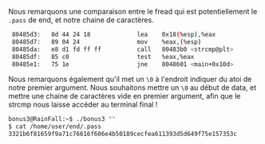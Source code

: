Nous remarquons une comparaison entre le fread qui est potentiellement le `.pass` de end, et notre chaine de caractères.

```bash
 80485d3:	8d 44 24 18          	lea    0x18(%esp),%eax
 80485d7:	89 04 24             	mov    %eax,(%esp)
 80485da:	e8 d1 fd ff ff       	call   80483b0 <strcmp@plt>
 80485df:	85 c0                	test   %eax,%eax
 80485e1:	75 1e                	jne    8048601 <main+0x10d>
```

Nous remarquons également qu'il met un `\0` à l'endroit indiquer du atoi de notre premier argument.
Nous souhaitons mettre un `\0` au début de data, et mettre une chaine de caractères vide en premier argument,
afin que le strcmp nous laisse accéder au terminal final !

```bash
bonus3@RainFall:~$ ./bonus3 ""
$ cat /home/user/end/.pass
3321b6f81659f9a71c76616f606e4b50189cecfea611393d5d649f75e157353c
```
